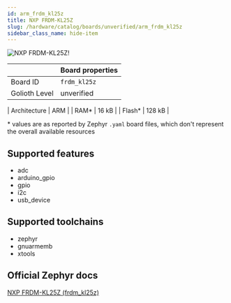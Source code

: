 ```yaml
---
id: arm_frdm_kl25z
title: NXP FRDM-KL25Z
slug: /hardware/catalog/boards/unverified/arm_frdm_kl25z
sidebar_class_name: hide-item
---
```


[//]: # (This is an auto-generated file, do not edit! Changes to it will be lost upon re-generation)

![NXP FRDM-KL25Z!](/img/boards/arm/frdm_kl25z.jpg "NXP FRDM-KL25Z")

|                | Board properties     |
| -------------  | -------------------- |
| Board ID       | `frdm_kl25z` |
| Golioth Level  | unverified       |

| Architecture   | ARM |
| RAM*           | 16 kB |
| Flash*         | 128 kB |

\* values are as reported by Zephyr `.yaml` board files, which don't represent the overall available resources



## Supported features

* adc
* arduino_gpio
* gpio
* i2c
* usb_device

## Supported toolchains

* zephyr
* gnuarmemb
* xtools

## Official Zephyr docs

[NXP FRDM-KL25Z (frdm_kl25z)](https://docs.zephyrproject.org/latest/boards/arm/frdm_kl25z/doc/index.html)

